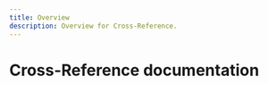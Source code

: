 ```yaml
---
title: Overview
description: Overview for Cross-Reference.
---
```


# Cross-Reference documentation
